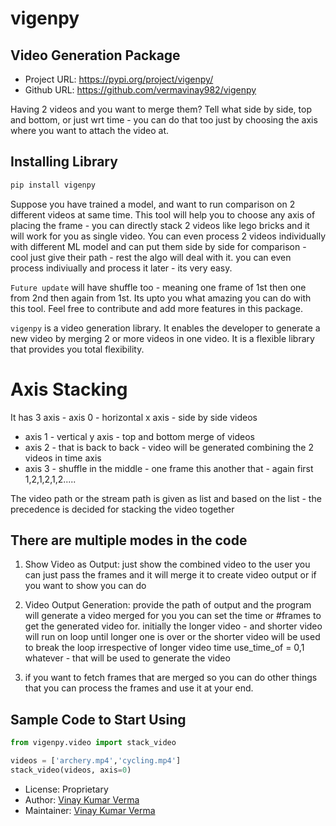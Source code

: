 # vigenpy
## Video Generation Package

- Project URL: https://pypi.org/project/vigenpy/
- Github URL: https://github.com/vermavinay982/vigenpy

Having 2 videos and you want to merge them? Tell what side by side, top and bottom, or just wrt time - you can do that too just by choosing the axis where you want to attach the video at.

## Installing Library
```bash
pip install vigenpy
```


Suppose you have trained a model, and want to run comparison on 2 different videos at same time. This tool will help you to choose any axis of placing the frame - you can directly stack 2 videos like lego bricks and it will work for you as single video. You can even process 2 videos individually with different ML model and can put them side by side for comparison - cool just give their path - rest the algo will deal with it. you can even process indiviually and process it later - its very easy.

`Future update` will have shuffle too - meaning one frame of 1st then one from 2nd then again from 1st.
Its upto you what amazing you can do with this tool. Feel free to contribute and add more features in this package. 

`vigenpy` is a video generation library. It enables the developer to generate a new video by merging 2 or more videos in one video.
It is a flexible library that provides you total flexibility.

# Axis Stacking
It has 3 axis - axis 0 - horizontal x axis - side by side videos
- axis 1 - vertical y axis - top and bottom merge of videos
- axis 2 - that is back to back - video will be generated combining the 2 videos in time axis
- axis 3 - shuffle in the middle - one frame this another that - again first 1,2,1,2,1,2.....

The video path or the stream path is given as list 
and based on the list - the precedence is decided for stacking the video together

## There are multiple modes in the code
1. Show Video as Output:
	just show the combined video to the user 
	you can just pass the frames and it will merge it to create video output
	or if you want to show you can do

2. Video Output Generation: 
	provide the path of output and the program will generate a video merged for you 
	you can set the time or #frames to get the generated video for.
	initially the longer video - and shorter video will run on loop until longer one is over
	or the shorter video will be used to break the loop irrespective of longer video time
	use_time_of = 0,1 whatever - that will be used to generate the video

3. if you want to fetch frames that are merged so you can do other things
	that you can process the frames and use it at your end.


## Sample Code to Start Using
```python
from vigenpy.video import stack_video

videos = ['archery.mp4','cycling.mp4']
stack_video(videos, axis=0) 
```


- License: Proprietary
- Author: [Vinay Kumar Verma](mailto:vermavinay982@gmail.com) 
- Maintainer: [Vinay Kumar Verma](mailto:vermavinay982@gmail.com) 